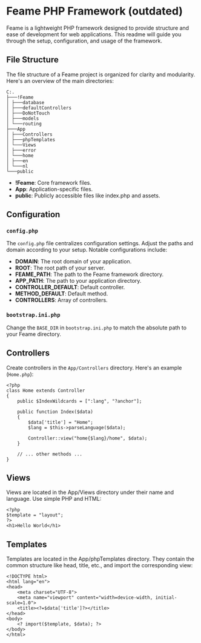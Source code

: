 # Feame PHP Framework (outdated)

Feame is a lightweight PHP framework designed to provide structure and ease of development for web applications. This readme will guide you through the setup, configuration, and usage of the framework.

## File Structure

The file structure of a Feame project is organized for clarity and modularity. Here's an overview of the main directories:
```
C:.
├───!Feame
│ ├───database
│ ├───defaultControllers
│ ├───DoNotTouch
│ ├───models
│ └───routing
├───App
│ ├───Controllers
│ ├───phpTemplates
│ └───Views
│ ├───error
│ └───home
│ ├───en
│ └───nl
└───public
```


- **!Feame**: Core framework files.
- **App**: Application-specific files.
- **public**: Publicly accessible files like index.php and assets.

## Configuration

### `config.php`

The `config.php` file centralizes configuration settings. Adjust the paths and domain according to your setup. Notable configurations include:

- **DOMAIN**: The root domain of your application.
- **ROOT**: The root path of your server.
- **FEAME_PATH**: The path to the Feame framework directory.
- **APP_PATH**: The path to your application directory.
- **CONTROLLER_DEFAULT**: Default controller.
- **METHOD_DEFAULT**: Default method.
- **CONTROLLERS**: Array of controllers.

### `bootstrap.ini.php`

Change the `BASE_DIR` in `bootstrap.ini.php` to match the absolute path to your Feame directory.

## Controllers

Create controllers in the `App/Controllers` directory. Here's an example (`Home.php`):

```
<?php
class Home extends Controller
{
    public $IndexWildcards = [":lang", "?anchor"];

    public function Index($data)
    {
        $data['title'] = "Home";
        $lang = $this->parseLanguage($data);

        Controller::view("home{$lang}/home", $data);
    }

    // ... other methods ...
}
```

## Views

Views are located in the App/Views directory under their name and language. Use simple PHP and HTML:
```
<?php
$template = "layout";
?>
<h1>Hello World</h1>
```

## Templates

Templates are located in the App/phpTemplates directory. They contain the common structure like head, title, etc., and import the corresponding view:
```
<!DOCTYPE html>
<html lang="en">
<head>
    <meta charset="UTF-8">
    <meta name="viewport" content="width=device-width, initial-scale=1.0">
    <title><?=$data['title']?></title>
</head>
<body>
    <? import($template, $data); ?>
</body>
</html>
```

